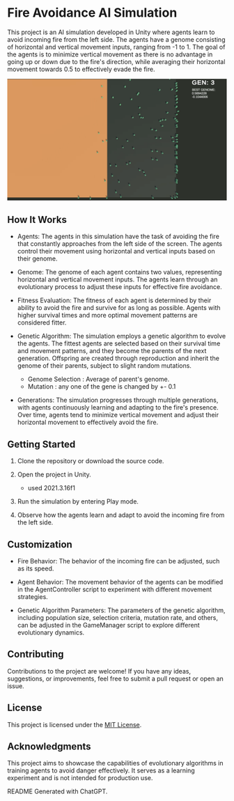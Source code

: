 # Fire Avoidance AI Simulation

This project is an AI simulation developed in Unity where agents learn to avoid incoming fire from the left side. The agents have a genome consisting of horizontal and vertical movement inputs, ranging from -1 to 1. The goal of the agents is to minimize vertical movement as there is no advantage in going up or down due to the fire's direction, while averaging their horizontal movement towards 0.5 to effectively evade the fire.

![](SS.png)

## How It Works

- Agents: The agents in this simulation have the task of avoiding the fire that constantly approaches from the left side of the screen. The agents control their movement using horizontal and vertical inputs based on their genome.

- Genome: The genome of each agent contains two values, representing horizontal and vertical movement inputs. The agents learn through an evolutionary process to adjust these inputs for effective fire avoidance.

- Fitness Evaluation: The fitness of each agent is determined by their ability to avoid the fire and survive for as long as possible. Agents with higher survival times and more optimal movement patterns are considered fitter.

- Genetic Algorithm: The simulation employs a genetic algorithm to evolve the agents. The fittest agents are selected based on their survival time and movement patterns, and they become the parents of the next generation. Offspring are created through reproduction and inherit the genome of their parents, subject to slight random mutations.

  - Genome Selection : Average of parent's genome.
  - Mutation : any one of the gene is changed by +- 0.1

- Generations: The simulation progresses through multiple generations, with agents continuously learning and adapting to the fire's presence. Over time, agents tend to minimize vertical movement and adjust their horizontal movement to effectively avoid the fire.

## Getting Started

1. Clone the repository or download the source code.

2. Open the project in Unity.

   - used 2021.3.16f1

3. Run the simulation by entering Play mode.

4. Observe how the agents learn and adapt to avoid the incoming fire from the left side.

## Customization

- Fire Behavior: The behavior of the incoming fire can be adjusted, such as its speed.

- Agent Behavior: The movement behavior of the agents can be modified in the AgentController script to experiment with different movement strategies.

- Genetic Algorithm Parameters: The parameters of the genetic algorithm, including population size, selection criteria, mutation rate, and others, can be adjusted in the GameManager script to explore different evolutionary dynamics.

## Contributing

Contributions to the project are welcome! If you have any ideas, suggestions, or improvements, feel free to submit a pull request or open an issue.

## License

This project is licensed under the [MIT License](LICENSE).

## Acknowledgments

This project aims to showcase the capabilities of evolutionary algorithms in training agents to avoid danger effectively. It serves as a learning experiment and is not intended for production use.

README Generated with ChatGPT.
